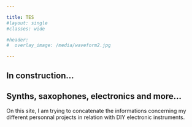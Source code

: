 ```yaml
---

title: TES
#layout: single
#classes: wide

#header:
#  overlay_image: /media/waveform2.jpg

---
```


## In construction…

## Synths, saxophones, electronics and more…

On this site, I am trying to concatenate the informations concerning my different personnal projects in relation with DIY electronic instruments.


